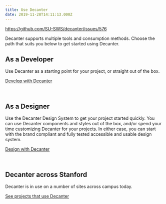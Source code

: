 ```yaml
---
title: Use Decanter
date: 2019-11-28T14:11:13.000Z
---
```

https://github.com/SU-SWS/decanter/issues/576

<p class="su-intro-text">Decanter supports multiple tools and consumption methods. Choose the path that suits you below to get started using Decanter.</p>

## As a Developer

Use Decanter as a starting point for your project, or straight out of the box.

<p><a href="/page/use-decanter-as-a-developer/" class="su-button"> Develop with Decanter</a></p>
</br>

## As a Designer

Use the Decanter Design System to get your project started quickly. You can use Decanter components and styles out of the box, and/or spend your time customizing Decanter for your projects. In either case, you can start with the brand compliant and fully tested accessible and usable design system.

<p><a href="/page/use-decanter-as-a-designer/" class="su-button"> Design with Decanter</a></p>
</br>

## Decanter across Stanford

Decanter is in use on a number of sites across campus today.

<p><a href="/page/about-projects-that-use-decanter/" class="su-link su-link--action"> See projects that use Decanter</a></p>
